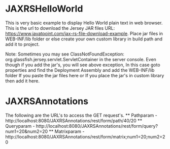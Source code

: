 # JAXRSHelloWorld
This is very basic example to display Hello World plain text in web browser. This is the url to download the Jersey JAR files
URL: https://www.javatpoint.com/jax-rs-file-download-example.
Place jar files in WEB-INF/lib folder or else create your own custom library in build path and add it to project.

Note: Sometimes you may see ClassNotFoundException: org.glassfish.jersey.servlet.ServletContainer in the server console.
Even though if you add the jar's, you will see above exception, In this case goto properties and find the Deployment Assembly and add the WEB-INF/lib folder If you paste the jar files here or If you place the jar's in custom library then add it here.

# JAXRSAnnotations
The following are the URL's to access the GET request's.
** Pathparam - http://localhost:8080/JAXRSAnnotations/rest/form/path/40/20
** Queryparam - http://localhost:8080/JAXRSAnnotations/rest/form/query?num1=20&num2=20
** Matrixparam - http://localhost:8080/JAXRSAnnotations/rest/form/matrix;num1=20;num2=20
